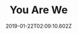 ---
title: You Are We
artist: While She Sleeps
date: 2019-01-22T02:09:10.602Z
cover: /upload/you-are-we.jpg
styles:
  - Metalcore
links:
  spotify: https://play.spotify.com/album/26wFh7VUA3ykYy2IMVdHpI
  youtube: ""
  applemusic: https://music.apple.com/us/album/you-are-we/1459166246?uo=4
  soundcloud: ""
  bandcamp: ""
  deezer: https://www.deezer.com/album/39579491
---